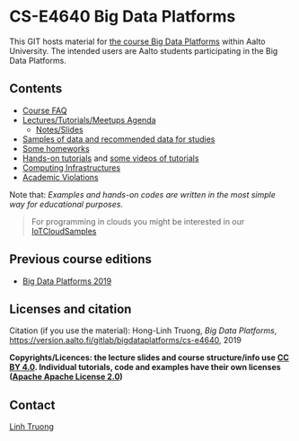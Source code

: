 # CS-E4640 Big Data Platforms


This GIT hosts material for [the course Big Data Platforms](https://mycourses.aalto.fi/course/view.php?id=28200) within Aalto University. The intended users are Aalto students participating in the Big Data Platforms.

## Contents
 * [Course FAQ](faq.md)
 * [Lectures/Tutorials/Meetups Agenda](schedule.md)
   - [Notes/Slides](lecturenotes/README.md)
 * [Samples of data and recommended data for studies](data/)
 * [Some homeworks](homeworks/)
 * [Hands-on tutorials](tutorials/) and [some videos of tutorials](https://aalto.cloud.panopto.eu/Panopto/Pages/Viewer.aspx?pid=abe8790b-7477-458f-88db-abf400b2264d)
 * [Computing Infrastructures](computinginfrastructures.md)
 * [Academic Violations](violations.md)

 Note that: *Examples and hands-on codes are written in the most simple way for educational purposes.*
> For programming in clouds you might be interested in our [IoTCloudSamples](https://github.com/rdsea/IoTCloudSamples/)

## Previous course editions
* [Big Data Platforms 2019](2019/README.md)

## Licenses and citation

Citation (if you use the material):
Hong-Linh Truong, *Big Data Platforms*, https://version.aalto.fi/gitlab/bigdataplatforms/cs-e4640, 2019

**Copyrights/Licences: the lecture slides and course structure/info use [CC BY 4.0](https://creativecommons.org/licenses/by/4.0/). Individual tutorials, code and examples have their own licenses ([Apache Apache License 2.0](https://www.apache.org/licenses/LICENSE-2.0))**


## Contact

[Linh Truong](https://users.aalto.fi/~truongh4/)
